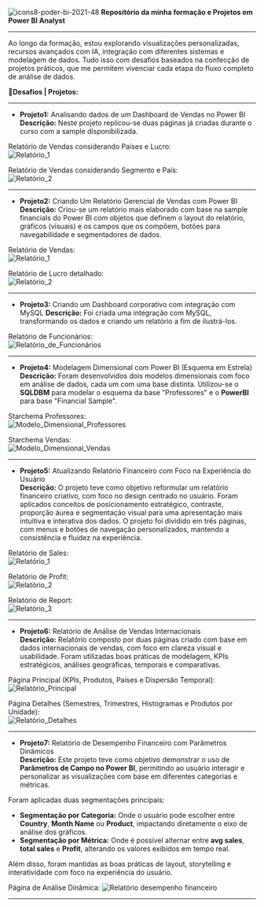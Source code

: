 ![icons8-poder-bi-2021-48](https://github.com/user-attachments/assets/9fd6347a-077d-4ea2-a1cf-f5e5c2fd13c4)
**Repositório da minha formação e Projetos em Power BI Analyst**  
***

Ao longo da formação, estou explorando visualizações personalizadas, recursos avançados com IA, integração com diferentes sistemas e modelagem de dados. Tudo isso com desafios baseados na confecção de projetos práticos, que me permitem vivenciar cada etapa do fluxo completo de análise de dados.  

📝**Desafios | Projetos:**
***

- **Projeto1:** Analisando dados de um Dashboard de Vendas no Power BI  
**Descrição:** Neste projeto replicou-se duas páginas já criadas durante o curso com a sample disponibilizada.  


Relatório de Vendas considerando Países e Lucro:  
![Relatório_1](https://github.com/user-attachments/assets/1dca5d4a-b535-48e3-b377-b69aaf46b3d7)

Relatório de Vendas considerando Segmento e País:  
![Relatório_2](https://github.com/user-attachments/assets/4790f01b-922a-41aa-9609-320da6cb8c66)

***

- **Projeto2:** Criando Um Relatório Gerencial de Vendas com Power BI  
**Descrição:** Criou-se um relatório mais elaborado com base na sample financials do Power BI com objetos que definem o layout do relatório, gráficos (visuais) e os campos que os compõem, botões para navegabilidade e segmentadores de dados.  


Relatório de Vendas:  
![Relatório_1](https://github.com/user-attachments/assets/8d06c66e-78c6-490c-a4b1-8fe12b15a71e)


Relatório de Lucro detalhado:  
![Relatório_2](https://github.com/user-attachments/assets/45a50240-dd29-4d89-ade4-8af90b31eb6e)


***

- **Projeto3:** Criando um Dashboard corporativo com integração com MySQL 
**Descrição:** Foi criada uma integração com MySQL, transformando os dados e criando um relatório a fim de ilustrá-los.  


Relatório de Funcionários:  
![Relatório_de_Funcionários](https://github.com/user-attachments/assets/0873668a-6b71-4f95-b2eb-e64ca32ae70d)


***

- **Projeto4:** Modelagem Dimensional com Power BI (Esquema em Estrela)  
**Descrição:** Foram desenvolvidos dois modelos dimensionais com foco em análise de dados, cada um com uma base distinta. Utilizou-se o **SQLDBM** para modelar o esquema da base "Professores" e o **PowerBI** para base "Financial Sample". 

Starchema Professores:  
![Modelo_Dimensional_Professores](https://github.com/user-attachments/assets/efc70c81-86f9-4cf0-8dd1-fa94e36f4ccc)

Starchema Vendas:  
![Modelo_Dimensional_Vendas](https://github.com/user-attachments/assets/48be5360-9a6b-470a-8cfe-147ec8f540c9)

***

- **Projeto5:** Atualizando Relatório Financeiro com Foco na Experiência do Usuário  
**Descrição:** O projeto teve como objetivo reformular um relatório financeiro criativo, com foco no design centrado no usuário. Foram aplicados conceitos de posicionamento estratégico, contraste, proporção áurea e segmentação visual para uma apresentação mais intuitiva e interativa dos dados. O projeto foi dividido em três páginas, com menus e botões de navegação personalizados, mantendo a consistência e fluidez na experiência.

Relatório de Sales:  
![Relatório_1](https://github.com/user-attachments/assets/e77a882f-7d9d-404c-b9a0-03dfffc3aa9a)


Relatório de Profit:  
![Relatório_2](https://github.com/user-attachments/assets/cf424bd7-0dc3-4d1c-a8df-4a846120d1aa)


Relatório de Report:  
![Relatório_3](https://github.com/user-attachments/assets/1535052e-6a27-439e-b0ab-2bc9e4f7f7be)


***
- **Projeto6:** Relatório de Análise de Vendas Internacionais  
**Descrição:** Relatório composto por duas páginas criado com base em dados internacionais de vendas, com foco em clareza visual e usabilidade. Foram utilizadas boas práticas de modelagem, KPIs estratégicos, análises geográficas, temporais e comparativas. 

Página Principal (KPIs, Produtos, Países e Dispersão Temporal):  
![Relatório_Principal](https://github.com/user-attachments/assets/79573f0e-002b-4fa6-a9f5-adeb76682979)


Página Detalhes (Semestres, Trimestres, Histogramas e Produtos por Unidade):  
![Relatório_Detalhes](https://github.com/user-attachments/assets/957ac79b-febe-4672-832c-b04c48c06cc7)


***
- **Projeto7:** Relatório de Desempenho Financeiro com Parâmetros Dinâmicos  
**Descrição:** Este projeto teve como objetivo demonstrar o uso de **Parâmetros de Campo no Power BI**, permitindo ao usuário interagir e personalizar as visualizações com base em diferentes categorias e métricas.

Foram aplicadas duas segmentações principais:

- **Segmentação por Categoria:** Onde o usuário pode escolher entre **Country**, **Month Name** ou **Product**, impactando diretamente o eixo de análise dos gráficos.
- **Segmentação por Métrica:** Onde é possível alternar entre **avg sales**, **total sales** e **Profit**, alterando os valores exibidos em tempo real.

Além disso, foram mantidas as boas práticas de layout, storytelling e interatividade com foco na experiência do usuário.

Página de Análise Dinâmica:
![Relatório desempenho financeiro](https://github.com/user-attachments/assets/75d69ad1-f85c-4e9c-9d7e-a2b5b2360739)


***

